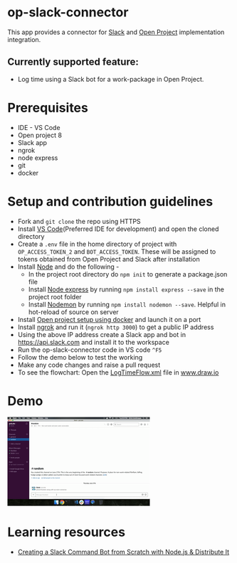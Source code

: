# op-slack-connector
This app provides a connector for [Slack](https://api.slack.com/) and [Open Project](http://docs.openproject.org/apiv3-doc/) implementation integration.

## Currently supported feature:
- Log time using a Slack bot for a work-package in Open Project.

# Prerequisites
- IDE - VS Code
- Open project 8
- Slack app
- ngrok
- node express
- git
- docker

# Setup and contribution guidelines
- Fork and `git clone` the repo using HTTPS
- Install [VS Code](https://code.visualstudio.com/Download)(Preferred IDE for development) and open the cloned directory
- Create a `.env` file in the home directory of project with `OP_ACCESS_TOKEN_2` and `BOT_ACCESS_TOKEN`. These will be assigned to tokens obtained from Open Project and Slack after installation
- Install [Node](https://nodejs.org/en/download/) and do the following -  
  - In the project root directory do `npm init` to generate a package.json file
  - Install [Node express](https://expressjs.com/) by running `npm install express --save` in the project root folder
  - Install [Nodemon](https://nodemon.io/) by running `npm install nodemon --save`. Helpful in hot-reload of source on server
- Install [Open project setup using docker](https://www.openproject.org/docker/) and launch it on a port
- Install [ngrok](https://ngrok.com/download) and run it (`ngrok http 3000`) to get a public IP address
- Using the above IP address create a Slack app and bot in https://api.slack.com and install it to the workspace
- Run the op-slack-connector code in VS code `^F5`
- Follow the demo below to test the working
- Make any code changes and raise a pull request
- To see the flowchart: Open the [LogTimeFlow.xml](LogTimeFlow.xml) file in www.draw.io

# Demo
![Demo](demo_op_slack_connector.gif)

# Learning resources
- [Creating a Slack Command Bot from Scratch with Node.js & Distribute It](https://tutorials.botsfloor.com/creating-a-slack-command-bot-from-scratch-with-node-js-distribute-it-25cf81f51040)
